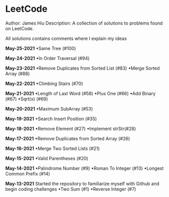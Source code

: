# LeetCode
Author: James Hiu
Description: 
A collection of solutions to problems found on LeetCode.

All solutions contains comments where I explain my ideas

**May-25-2021**
•Same Tree (#100)

**May-24-2021**
•In Order Traversal (#94)

**May-23-2021**
•Remove Duplicates from Sorted List (#83)
•Merge Sorted Array (#88)

**May-22-2021**
•Climbing Stairs (#70)

**May-21-2021**
•Length of Last Word (#58)
•Plus One (#66)
•Add Binary (#67)
•Sqrt(x) (#69)

**May-20-2021**
•Maximum SubArray (#53)

**May-19-2021**
•Search Insert Position (#35)

**May-18-2021**
•Remove Element (#27)
•Implement strStr(#28)   

**May-17-2021**
•Remove Duplicates from Sorted Array (#26)

**May-16-2021**
•Merge Two Sorted Lists (#21)

**May-15-2021**
•Valid Parentheses (#20)

**May-14-2021**
•Palindrome Number (#9)
•Roman To Integer (#13)
•Longest Common Prefix (#14) 

**May-13-2021**
Started the repository to familiarize myself with Github and begin coding challenges
•Two Sum (#1)
•Reverse Integer (#7)
